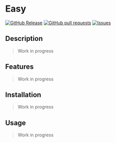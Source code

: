 # Easy
[![GitHub Release](https://img.shields.io/github/release/zjayers/easy.svg?style=flat)](https://github.com/zjayers/easy/releases)
[![GitHub pull requests](https://img.shields.io/github/issues-pr/zjayers/easy.svg?style=flat)](https://github.com/zjayers/easy/pulls)
[![Issues](https://img.shields.io/github/issues-raw/zjayers/easy.svg?maxAge=25000)](https://github.com/zjayers/easy/issues)

## Description

> Work in progress

## Features

> Work in progress

## Installation

> Work in progress

## Usage

> Work in progress
